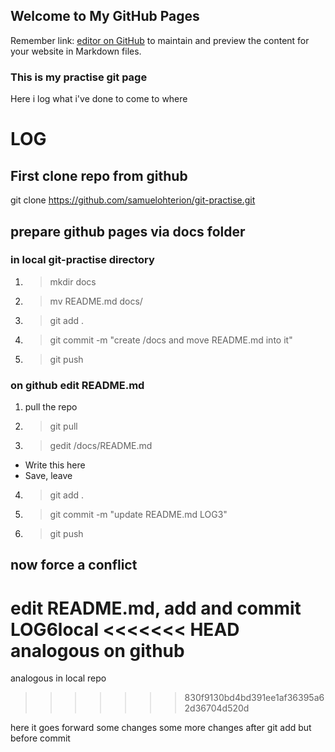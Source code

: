 ## Welcome to My GitHub Pages

Remember link: [editor on GitHub](https://github.com/samuelohterion/git-practise/edit/master/docs/README.md) to maintain and preview the content for your website in Markdown files.

### This is my practise git page

Here i log what i've done to come to where

# LOG
## First clone repo from github
git clone https://github.com/samuelohterion/git-practise.git
## prepare github pages via docs folder
### in local git-practise directory
1. > mkdir docs
2. > mv README.md docs/
3. > git add .
4. > git commit -m "create /docs and move README.md into it"
5. > git push
### on github edit README.md
1. pull the repo
2. > git pull
3. > gedit /docs/README.md
- Write this here
- Save, leave
4. > git add .
5. > git commit -m "update README.md LOG3"
6. > git push
## now force a conflict
edit README.md, add and commit LOG6local
<<<<<<< HEAD
analogous on github
=======
analogous in local repo

>>>>>>> 830f9130bd4bd391ee1af36395a62d36704d520d

here it goes forward
some changes
some more changes after git add but before commit

